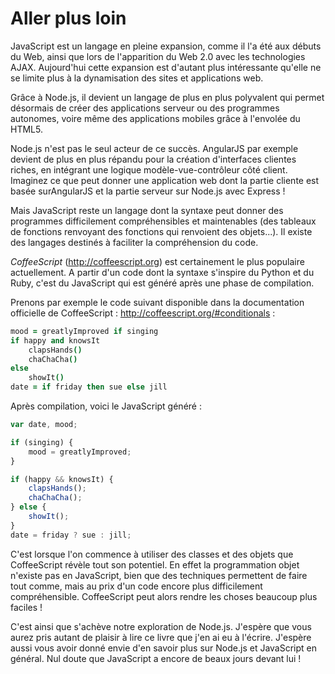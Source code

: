 #  Aller plus loin

JavaScript est un langage en pleine expansion, comme il l'a été aux débuts du
Web, ainsi que lors de l'apparition du Web 2.0 avec les technologies AJAX.
Aujourd'hui cette expansion est d'autant plus intéressante qu'elle ne se
limite plus à la dynamisation des sites et applications web.

Grâce à Node.js, il devient un langage de plus en plus polyvalent qui permet
désormais de créer des applications serveur ou des programmes autonomes, voire
même des applications mobiles grâce à l'envolée du HTML5.

Node.js n'est pas le seul acteur de ce succès. AngularJS par exemple devient
de plus en plus répandu pour la création d'interfaces clientes riches, en
intégrant une logique modèle-vue-contrôleur côté client. Imaginez ce que peut
donner une application web dont la partie cliente est basée surAngularJS et la
partie serveur sur Node.js avec Express !

Mais JavaScript reste un langage dont la syntaxe peut donner des programmes
difficilement compréhensibles et maintenables (des tableaux de fonctions
renvoyant des fonctions qui renvoient des objets...). Il existe des langages
destinés à faciliter la compréhension du code.

_CoffeeScript_ (http://coffeescript.org) est certainement le plus populaire
actuellement. A partir d'un code dont la syntaxe s'inspire du Python et du
Ruby, c'est du JavaScript qui est généré après une phase de compilation.

Prenons par exemple le code suivant disponible dans la documentation
officielle de CoffeeScript : http://coffeescript.org/#conditionals :

```coffeescript
mood = greatlyImproved if singing
if happy and knowsIt
	clapsHands()
	chaChaCha()
else
	showIt()
date = if friday then sue else jill
```

Après compilation, voici le JavaScript généré :

```javascript
var date, mood;

if (singing) {
	mood = greatlyImproved;
}

if (happy && knowsIt) {
	clapsHands();
	chaChaCha();
} else {
	showIt();
}
date = friday ? sue : jill;
```

C'est lorsque l'on commence à utiliser des classes et des objets
que CoffeeScript révèle tout son potentiel. En effet la programmation objet
n'existe pas en JavaScript, bien que des techniques permettent de faire tout
comme, mais au prix d'un code encore plus difficilement compréhensible.
CoffeeScript peut alors rendre les choses beaucoup plus faciles !

C'est ainsi que s'achève notre exploration de Node.js. J'espère que vous aurez
pris autant de plaisir à lire ce livre que j'en ai eu à l'écrire. J'espère
aussi vous avoir donné envie d'en savoir plus sur Node.js et JavaScript en
général. Nul doute que JavaScript a encore de beaux jours devant lui !
